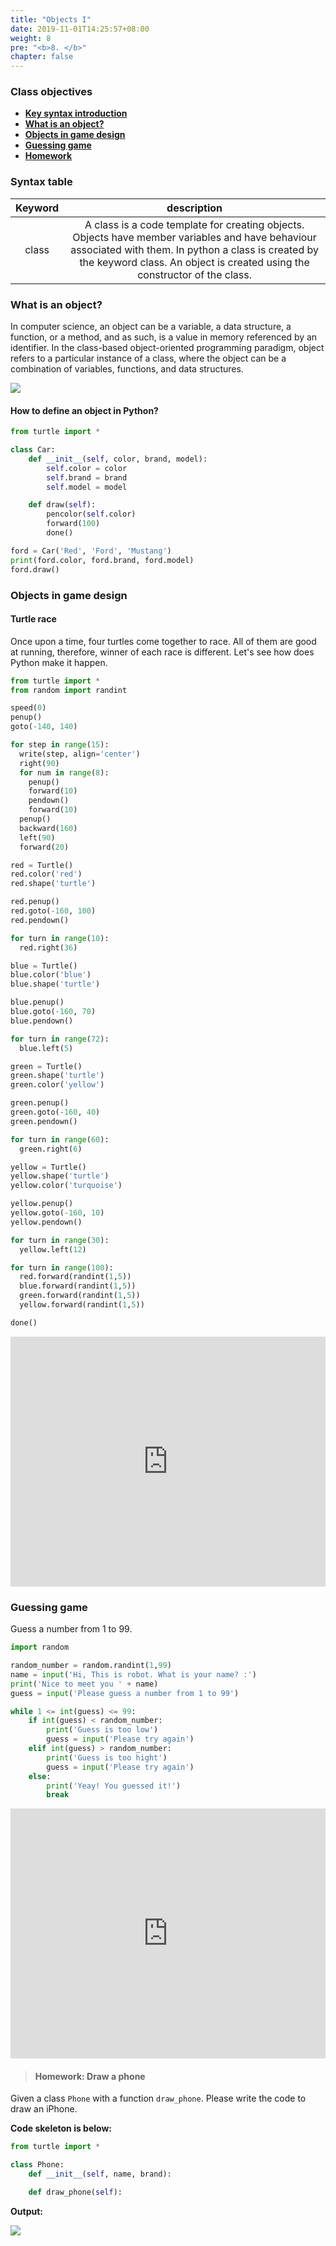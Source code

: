 ```yaml
---
title: "Objects I"
date: 2019-11-01T14:25:57+08:00
weight: 8
pre: "<b>8. </b>"
chapter: false
---
```


### Class objectives
- [**Key syntax introduction**](#syntax-table)
- [**What is an object?**](#what_is_an_object)
- [**Objects in game design**](#objects_in_game_design)
- [**Guessing game**](#Guessing_game)
- [**Homework**](#homework)

### Syntax table

|  <center>Keyword</center>  |  <center>description</center>  |
|:----------|:-------------:|
|  <center>class</center>   | A class is a code template for creating objects. Objects have member variables and have behaviour associated with them. In python a class is created by the keyword class. An object is created using the constructor of the class. |

### What is an object?

In computer science, an object can be a variable, a data structure, a function, or a method, and as such, is a value in memory referenced by an identifier. In the class-based object-oriented programming paradigm, object refers to a particular instance of a class, where the object can be a combination of variables, functions, and data structures.

![](/images/objects.jpeg)

#### How to define an object in Python?

```python
from turtle import *

class Car:
	def __init__(self, color, brand, model):
		self.color = color
		self.brand = brand
		self.model = model

	def draw(self):
		pencolor(self.color)
		forward(100)
		done()

ford = Car('Red', 'Ford', 'Mustang')
print(ford.color, ford.brand, ford.model)
ford.draw()
```

### Objects in game design

#### Turtle race

Once upon a time, four turtles come together to race. All of them are good at running, therefore, winner of each race is different. Let's see how does Python make it happen.

```python
from turtle import *
from random import randint

speed(0)
penup()
goto(-140, 140)

for step in range(15):
  write(step, align='center')
  right(90)
  for num in range(8):
    penup()
    forward(10)
    pendown()
    forward(10)
  penup()
  backward(160)
  left(90)
  forward(20)

red = Turtle()
red.color('red')
red.shape('turtle')

red.penup()
red.goto(-160, 100)
red.pendown()

for turn in range(10):
  red.right(36)

blue = Turtle()
blue.color('blue')
blue.shape('turtle')

blue.penup()
blue.goto(-160, 70)
blue.pendown()

for turn in range(72):
  blue.left(5)

green = Turtle()
green.shape('turtle')
green.color('yellow')

green.penup()
green.goto(-160, 40)
green.pendown()

for turn in range(60):
  green.right(6)

yellow = Turtle()
yellow.shape('turtle')
yellow.color('turquoise')

yellow.penup()
yellow.goto(-160, 10)
yellow.pendown()

for turn in range(30):
  yellow.left(12)

for turn in range(100):
  red.forward(randint(1,5))
  blue.forward(randint(1,5))
  green.forward(randint(1,5))
  yellow.forward(randint(1,5))

done()
```

<iframe src="https://trinket.io/embed/python/b9b4074bb7" width="100%" height="400" frameborder="0" marginwidth="0" marginheight="0" allowfullscreen></iframe>

### Guessing game

Guess a number from 1 to 99.

```python
import random

random_number = random.randint(1,99)
name = input('Hi, This is robot. What is your name? :')
print('Nice to meet you ' + name)
guess = input('Please guess a number from 1 to 99')

while 1 <= int(guess) <= 99:
	if int(guess) < random_number:
		print('Guess is too low')
		guess = input('Please try again')
	elif int(guess) > random_number:
		print('Guess is too hight')
		guess = input('Please try again')
	else:
		print('Yeay! You guessed it!')
		break
```

<iframe src="https://trinket.io/embed/python/b9b4074bb7" width="100%" height="400" frameborder="0" marginwidth="0" marginheight="0" allowfullscreen></iframe>

> #### Homework: Draw a phone

Given a class `Phone` with a function `draw_phone`. Please write the code to draw an iPhone.

**Code skeleton is below:**

```python
from turtle import *

class Phone:
	def __init__(self, name, brand):

	def draw_phone(self):
```

**Output:**

![](/images/turtle/iPhone.png)